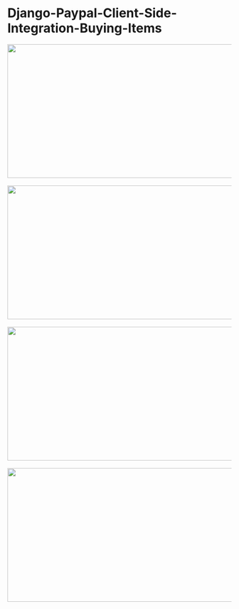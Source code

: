 # Django-Paypal-Client-Side-Integration-Buying-Items

<div>
    <img src="https://i.ytimg.com/vi/8rMfW4wO-vU/maxresdefault.jpg" width="600" height="300"><br><br>
    <img src="https://developer.paypal.com/img/docs/checkout/buyer-summary.png" width="600" height="300"><br><br>
    <img src="https://docs.yithemes.com/yith-paypal-express-checkout-for-woocommerce/wp-content/uploads/sites/109/2018/07/esempi-di-pulsanti.jpg" width="600" height="300"><br><br>
    <img src="https://i2.wp.com/overiq.com/wp-content/uploads/2018/12/Selection_021.png" width="600" height="300">
</div>

